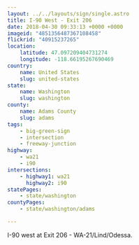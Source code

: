 ```yaml
---
layout: ../../layouts/sign/single.astro
title: I-90 West - Exit 206
date: 2018-04-30 09:33:13 +0000 +0000
imageid: "4851356487367108458"
flickrid: "40915237265"
location:
    latitude: 47.097209404731274
    longitude: -118.66195267690469
country:
    name: United States
    slug: united-states
state:
    name: Washington
    slug: washington
county:
    name: Adams County
    slug: adams
tags:
    - big-green-sign
    - intersection
    - freeway-junction
highway:
    - wa21
    - i90
intersections:
    - highway1: wa21
      highway2: i90
statePages:
    - state/washington
countyPages:
    - state/washington/adams

---
```

I-90 west at Exit 206 - WA-21/Lind/Odessa.